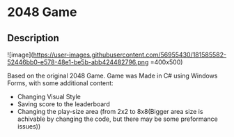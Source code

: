 # 2048 Game
## Description

![image](https://user-images.githubusercontent.com/56955430/181585582-52446bb0-e578-48e1-be5b-abb424482796.png =400x500)

Based on the original 2048 Game. Game was Made in C# using Windows Forms, with some additional content:
* Changing Visual Style
* Saving score to the leaderboard
* Changing the play-size area (from 2x2 to 8x8(Bigger area size is achivable by changing the code, but there may be some preformance issues))

